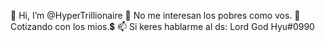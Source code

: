 👋 Hi, I’m @HyperTrillionaire
👀 No me interesan los pobres como vos.
🌱 Cotizando con los mios.💲
📫 Si keres hablarme al ds: Lord God Hyu#0990

